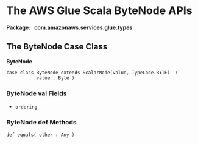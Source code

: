 # The AWS Glue Scala ByteNode APIs<a name="glue-etl-scala-apis-glue-types-bytenode"></a>

**Package:   com\.amazonaws\.services\.glue\.types**

## The ByteNode Case Class<a name="glue-etl-scala-apis-glue-types-bytenode-case-class"></a>

 **ByteNode**

```
case class ByteNode extends ScalarNode(value, TypeCode.BYTE)  (
           value : Byte )
```

### ByteNode val Fields<a name="glue-etl-scala-apis-glue-types-bytenode-case-class-vals"></a>
+ `ordering`

### ByteNode def Methods<a name="glue-etl-scala-apis-glue-types-bytenode-case-class-defs"></a>

```
def equals( other : Any )
```